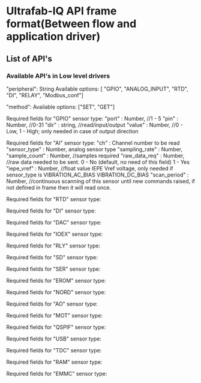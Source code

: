# Ultrafab-IQ API frame format(Between flow and application driver)


## List of API's
### Available API's in Low level drivers 
"peripheral": String
	Available options:	[
		"GPIO", 
		"ANALOG_INPUT",
		"RTD",
		"DI",
		"RELAY",
		"Modbus_conf"]

"method": 
	Available options: ["SET", "GET"]


Required fields for "GPIO" sensor type:
"port"	: Number, //1 - 5
"pin"	: Number, //0-31
"dir"	: string, //read/input/output
"value"	: Number, //0 - Low, 1 - High; only needed in case of output direction


Required fields for "AI" sensor type:
"ch"			: Channel number to be read
"sensor_type"	: Number, analog sensor type
"sampling_rate" : Number, 
"sample_count"	: Number, //samples required
"raw_data_req"	: Number, //raw data needed to be sent.  0 - No (default, no need of this field) 1 - Yes
"iepe_vref" 	: Number, //float value IEPE Vref voltage, only needed if sensor_type is VIBRATION_AC_BIAS VIBRATION_DC_BIAS
"scan_period"	: Number, //continuous scanning of this sensor until new commands raised, if not defined in frame then it will read once. 





Required fields for "RTD" sensor type:

Required fields for "DI" sensor type:

Required fields for "DAC" sensor type:

Required fields for "IOEX" sensor type:

Required fields for "RLY" sensor type:

Required fields for "SD" sensor type:

Required fields for "SER" sensor type:

Required fields for "EROM" sensor type:

Required fields for "NORD" sensor type:

Required fields for "AO" sensor type:

Required fields for "MOT" sensor type:

Required fields for "QSPIF" sensor type:

Required fields for "USB" sensor type:

Required fields for "TDC" sensor type:

Required fields for "RAM" sensor type:

Required fields for "EMMC" sensor type:



<!-- "peripheral": String
	Available options:	[
		"GPIO", 
		"ANALOG_INPUT",
		"RTD",
		"DI",
		"DAC",
		"IOEX",
		"RELAY",
		"SD",
		"SER",
		"EROM",
		"NORD",
		"AO",
		"MOT",
		"QSPIF",
		"USB",
		"TDC",
		"RAM",
		"EMMC"] -->


